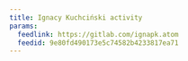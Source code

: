 ```yaml
---
title: Ignacy Kuchciński activity
params:
  feedlink: https://gitlab.com/ignapk.atom
  feedid: 9e80fd490173e5c74582b4233817ea71
---
```

